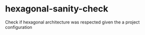 # hexagonal-sanity-check

Check if hexagonal architecture was respected given the a project configuration

